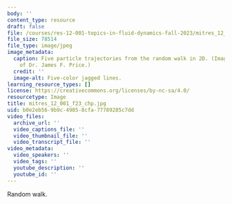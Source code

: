 ```yaml
---
body: ''
content_type: resource
draft: false
file: /courses/res-12-001-topics-in-fluid-dynamics-fall-2023/mitres_12_001_f23_chp.jpg
file_size: 78514
file_type: image/jpeg
image_metadata:
  caption: Five particle trajectories from the random walk in 2D. (Image courtesy
    of Dr. James F. Price.)
  credit: ''
  image-alt: Five-color jagged lines.
learning_resource_types: []
license: https://creativecommons.org/licenses/by-nc-sa/4.0/
resourcetype: Image
title: mitres_12_001_f23_chp.jpg
uid: b0e2eb56-9b9c-4985-8cfa-77789285c7dd
video_files:
  archive_url: ''
  video_captions_file: ''
  video_thumbnail_file: ''
  video_transcript_file: ''
video_metadata:
  video_speakers: ''
  video_tags: ''
  youtube_description: ''
  youtube_id: ''
---
```

Random walk.